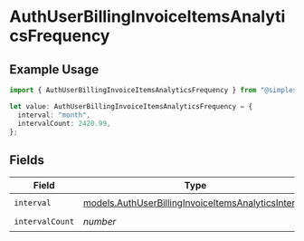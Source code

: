 # AuthUserBillingInvoiceItemsAnalyticsFrequency

## Example Usage

```typescript
import { AuthUserBillingInvoiceItemsAnalyticsFrequency } from "@simplesagar/vercel/models/authuser.js";

let value: AuthUserBillingInvoiceItemsAnalyticsFrequency = {
  interval: "month",
  intervalCount: 2420.99,
};
```

## Fields

| Field                                                                                                            | Type                                                                                                             | Required                                                                                                         | Description                                                                                                      |
| ---------------------------------------------------------------------------------------------------------------- | ---------------------------------------------------------------------------------------------------------------- | ---------------------------------------------------------------------------------------------------------------- | ---------------------------------------------------------------------------------------------------------------- |
| `interval`                                                                                                       | [models.AuthUserBillingInvoiceItemsAnalyticsInterval](../models/authuserbillinginvoiceitemsanalyticsinterval.md) | :heavy_check_mark:                                                                                               | N/A                                                                                                              |
| `intervalCount`                                                                                                  | *number*                                                                                                         | :heavy_check_mark:                                                                                               | N/A                                                                                                              |